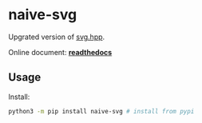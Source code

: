 # naive-svg

Upgrated version of [svg.hpp](https://github.com/cubao/naive-svg/blob/master/svg.hpp).

Online document: **[readthedocs](http://pybind11-naive-svg.readthedocs.io/)**

<!--intro-start-->

## Usage

Install:

```bash
python3 -m pip install naive-svg # install from pypi
```
